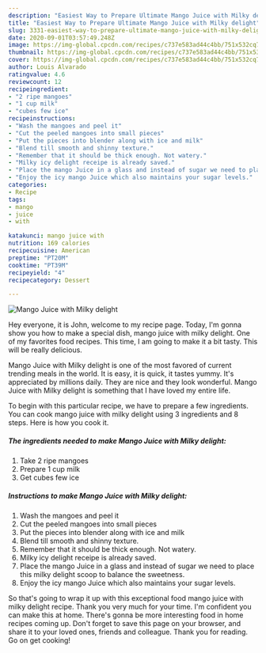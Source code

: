 ```yaml
---
description: "Easiest Way to Prepare Ultimate Mango Juice with Milky delight"
title: "Easiest Way to Prepare Ultimate Mango Juice with Milky delight"
slug: 3331-easiest-way-to-prepare-ultimate-mango-juice-with-milky-delight
date: 2020-09-01T03:57:49.248Z
image: https://img-global.cpcdn.com/recipes/c737e583ad44c4bb/751x532cq70/mango-juice-with-milky-delight-recipe-main-photo.jpg
thumbnail: https://img-global.cpcdn.com/recipes/c737e583ad44c4bb/751x532cq70/mango-juice-with-milky-delight-recipe-main-photo.jpg
cover: https://img-global.cpcdn.com/recipes/c737e583ad44c4bb/751x532cq70/mango-juice-with-milky-delight-recipe-main-photo.jpg
author: Louis Alvarado
ratingvalue: 4.6
reviewcount: 12
recipeingredient:
- "2 ripe mangoes"
- "1 cup milk"
- "cubes few ice"
recipeinstructions:
- "Wash the mangoes and peel it"
- "Cut the peeled mangoes into small pieces"
- "Put the pieces into blender along with ice and milk"
- "Blend till smooth and shinny texture."
- "Remember that it should be thick enough. Not watery."
- "Milky icy delight receipe is already saved."
- "Place the mango Juice in a glass and instead of sugar we need to place this milky delight scoop to balance the sweetness."
- "Enjoy the icy mango Juice which also maintains your sugar levels."
categories:
- Recipe
tags:
- mango
- juice
- with

katakunci: mango juice with 
nutrition: 169 calories
recipecuisine: American
preptime: "PT20M"
cooktime: "PT39M"
recipeyield: "4"
recipecategory: Dessert

---
```



![Mango Juice with Milky delight](https://img-global.cpcdn.com/recipes/c737e583ad44c4bb/751x532cq70/mango-juice-with-milky-delight-recipe-main-photo.jpg)

Hey everyone, it is John, welcome to my recipe page. Today, I'm gonna show you how to make a special dish, mango juice with milky delight. One of my favorites food recipes. This time, I am going to make it a bit tasty. This will be really delicious.

Mango Juice with Milky delight is one of the most favored of current trending meals in the world. It is easy, it is quick, it tastes yummy. It's appreciated by millions daily. They are nice and they look wonderful. Mango Juice with Milky delight is something that I have loved my entire life.




To begin with this particular recipe, we have to prepare a few ingredients. You can cook mango juice with milky delight using 3 ingredients and 8 steps. Here is how you cook it.

<!--inarticleads1-->

##### The ingredients needed to make Mango Juice with Milky delight:

1. Take 2 ripe mangoes
1. Prepare 1 cup milk
1. Get cubes few ice




<!--inarticleads2-->

##### Instructions to make Mango Juice with Milky delight:

1. Wash the mangoes and peel it
1. Cut the peeled mangoes into small pieces
1. Put the pieces into blender along with ice and milk
1. Blend till smooth and shinny texture.
1. Remember that it should be thick enough. Not watery.
1. Milky icy delight receipe is already saved.
1. Place the mango Juice in a glass and instead of sugar we need to place this milky delight scoop to balance the sweetness.
1. Enjoy the icy mango Juice which also maintains your sugar levels.




So that's going to wrap it up with this exceptional food mango juice with milky delight recipe. Thank you very much for your time. I'm confident you can make this at home. There's gonna be more interesting food in home recipes coming up. Don't forget to save this page on your browser, and share it to your loved ones, friends and colleague. Thank you for reading. Go on get cooking!
